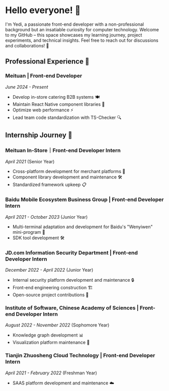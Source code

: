 # Hello everyone! 👋

I'm Yedi, a passionate front-end developer with a non-professional background but an insatiable curiosity for computer technology. Welcome to my GitHub – this space showcases my learning journey, project experiments, and technical insights. Feel free to reach out for discussions and collaborations! 🤝

## Professional Experience 💼
### Meituan | Front-end Developer
*June 2024 - Present*  
- Develop in-store catering B2B systems 🍽️  
- Maintain React Native component libraries 📱  
- Optimize web performance ⚡  
- Lead team code standardization with TS-Checker 🔍  

## Internship Journey 🌱
### Meituan In-Store｜Front-end Developer Intern  
*April 2021* (Senior Year)  
- Cross-platform development for merchant platforms 🔄  
- Component library development and maintenance 🛠️  
- Standardized framework upkeep 📋  

### Baidu Mobile Ecosystem Business Group | Front-end Developer Intern  
*April 2021 - October 2023* (Junior Year)  
- Multi-terminal adaptation and development for Baidu's "Wenyiwen" mini-program 📱  
- SDK tool development 🛠️  

### JD.com Information Security Department | Front-end Developer Intern  
*December 2022 - April 2022* (Junior Year)  
- Internal security platform development and maintenance 🔒  
- Front-end engineering construction 🏗️  
- Open-source project contributions 🤝  

### Institute of Software, Chinese Academy of Sciences | Front-end Developer Intern  
*August 2022 - November 2022* (Sophomore Year)  
- Knowledge graph development 📊  
- Visualization platform maintenance 🎨  

### Tianjin Zhuosheng Cloud Technology | Front-end Developer Intern  
*April 2021 - February 2022* (Freshman Year)  
- SAAS platform development and maintenance ☁️
